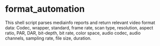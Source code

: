 # format_automation
This shell script parses mediainfo reports and return relevant video format data: Codec, wrapper, standard, frame rate, scan type, resolution, aspect ratio, PAR, DAR, bit-depth, bit rate, color space, audio codec, audio channels, sampling rate, file size, duration.
